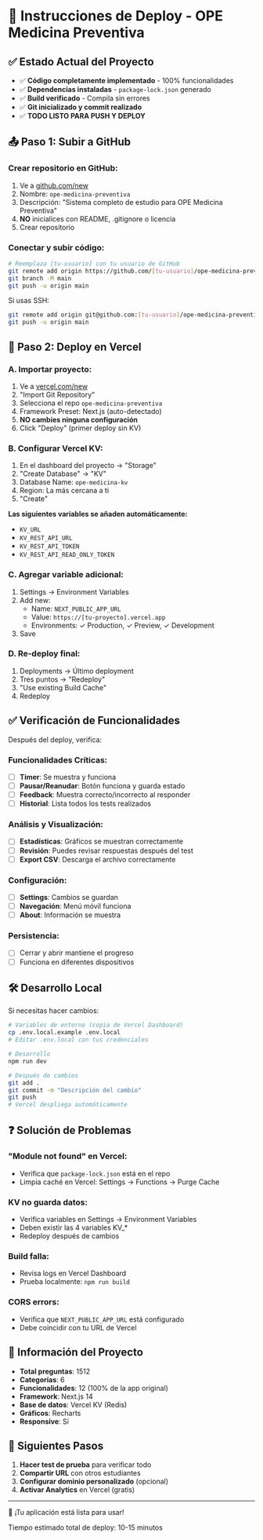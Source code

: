 # 🚀 Instrucciones de Deploy - OPE Medicina Preventiva

## ✅ Estado Actual del Proyecto
- ✅ **Código completamente implementado** - 100% funcionalidades
- ✅ **Dependencias instaladas** - `package-lock.json` generado
- ✅ **Build verificado** - Compila sin errores
- ✅ **Git inicializado y commit realizado**
- ✅ **TODO LISTO PARA PUSH Y DEPLOY**

## 📤 Paso 1: Subir a GitHub

### Crear repositorio en GitHub:
1. Ve a [github.com/new](https://github.com/new)
2. Nombre: `ope-medicina-preventiva`
3. Descripción: "Sistema completo de estudio para OPE Medicina Preventiva"
4. **NO** inicialices con README, .gitignore o licencia
5. Crear repositorio

### Conectar y subir código:
```bash
# Reemplaza [tu-usuario] con tu usuario de GitHub
git remote add origin https://github.com/[tu-usuario]/ope-medicina-preventiva.git
git branch -M main
git push -u origin main
```

Si usas SSH:
```bash
git remote add origin git@github.com:[tu-usuario]/ope-medicina-preventiva.git
git push -u origin main
```

## 🚀 Paso 2: Deploy en Vercel

### A. Importar proyecto:
1. Ve a [vercel.com/new](https://vercel.com/new)
2. "Import Git Repository"
3. Selecciona el repo `ope-medicina-preventiva`
4. Framework Preset: Next.js (auto-detectado)
5. **NO cambies ninguna configuración**
6. Click "Deploy" (primer deploy sin KV)

### B. Configurar Vercel KV:
1. En el dashboard del proyecto → "Storage"
2. "Create Database" → "KV"
3. Database Name: `ope-medicina-kv`
4. Region: La más cercana a ti
5. "Create"

**Las siguientes variables se añaden automáticamente:**
- `KV_URL`
- `KV_REST_API_URL`
- `KV_REST_API_TOKEN`
- `KV_REST_API_READ_ONLY_TOKEN`

### C. Agregar variable adicional:
1. Settings → Environment Variables
2. Add new:
   - Name: `NEXT_PUBLIC_APP_URL`
   - Value: `https://[tu-proyecto].vercel.app`
   - Environments: ✓ Production, ✓ Preview, ✓ Development
3. Save

### D. Re-deploy final:
1. Deployments → Último deployment
2. Tres puntos → "Redeploy"
3. "Use existing Build Cache"
4. Redeploy

## ✅ Verificación de Funcionalidades

Después del deploy, verifica:

### Funcionalidades Críticas:
- [ ] **Timer**: Se muestra y funciona
- [ ] **Pausar/Reanudar**: Botón funciona y guarda estado
- [ ] **Feedback**: Muestra correcto/incorrecto al responder
- [ ] **Historial**: Lista todos los tests realizados

### Análisis y Visualización:
- [ ] **Estadísticas**: Gráficos se muestran correctamente
- [ ] **Revisión**: Puedes revisar respuestas después del test
- [ ] **Export CSV**: Descarga el archivo correctamente

### Configuración:
- [ ] **Settings**: Cambios se guardan
- [ ] **Navegación**: Menú móvil funciona
- [ ] **About**: Información se muestra

### Persistencia:
- [ ] Cerrar y abrir mantiene el progreso
- [ ] Funciona en diferentes dispositivos

## 🛠️ Desarrollo Local

Si necesitas hacer cambios:

```bash
# Variables de entorno (copia de Vercel Dashboard)
cp .env.local.example .env.local
# Editar .env.local con tus credenciales

# Desarrollo
npm run dev

# Después de cambios
git add .
git commit -m "Descripción del cambio"
git push
# Vercel despliega automáticamente
```

## ❓ Solución de Problemas

### "Module not found" en Vercel:
- Verifica que `package-lock.json` está en el repo
- Limpia caché en Vercel: Settings → Functions → Purge Cache

### KV no guarda datos:
- Verifica variables en Settings → Environment Variables
- Deben existir las 4 variables KV_*
- Redeploy después de cambios

### Build falla:
- Revisa logs en Vercel Dashboard
- Prueba localmente: `npm run build`

### CORS errors:
- Verifica que `NEXT_PUBLIC_APP_URL` está configurado
- Debe coincidir con tu URL de Vercel

## 📱 Información del Proyecto

- **Total preguntas**: 1512
- **Categorías**: 6
- **Funcionalidades**: 12 (100% de la app original)
- **Framework**: Next.js 14
- **Base de datos**: Vercel KV (Redis)
- **Gráficos**: Recharts
- **Responsive**: Sí

## 🎯 Siguientes Pasos

1. **Hacer test de prueba** para verificar todo
2. **Compartir URL** con otros estudiantes
3. **Configurar dominio personalizado** (opcional)
4. **Activar Analytics** en Vercel (gratis)

---

💪 ¡Tu aplicación está lista para usar!

Tiempo estimado total de deploy: 10-15 minutos